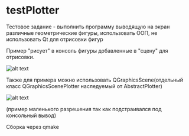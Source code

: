 # testPlotter
Тестовое задание - выполнить программу выводящую на экран различные геометрические фигуры, использовать ООП, не использовать Qt для отрисовки фигур

Пример "рисует" в консоль фигуры добавленные в "сцену" для отрисовки.

![alt text](https://sun9-3.userapi.com/s/v1/if2/TTkcXe8pVIHc7LQWD7Ypf0mjgnvXoo47BRDieujcRxSfpqhJbPacAZsD_NyP1BMLNeRfuDP2yOJoxxRJYC1Vuq5o.jpg?size=1044x552&quality=96&type=album)


Также для примера можно использовать QGraphicsScene(отдельный класс QGraphicsScenePlotter наследуемый от AbstractPlotter)


![alt text](https://sun9-23.userapi.com/s/v1/if2/nU02Bq6sU76QyzKjyOoW-qAyghMR1leS_VdmG7LgsmeP7RVwDH73WAO27SzOJH403wf6QRYj65YYi7AyX4W7J1bk.jpg?size=534x419&quality=96&type=album)

(пример маленького разрешения так как подстраивался под консольный вывод)

Сборка через qmake

